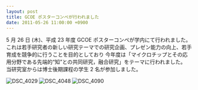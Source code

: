 ```yaml
---
layout: post
title: GCOE ポスターコンペが行われました
date: 2011-05-26 11:00:00 +0900
---
```


5 月 26 日 (木)、平成 23 年度 GCOE ポスターコンペが学内にて行われました。
これは若手研究者の新しい研究テーマでの研究企画、プレゼン能力の向上、若手育成を競争的に行うことを目的としており
今年度は「マイクロチップとその応用分野である先端的“知”との共同研究，融合研究」をテーマに行われました。
当研究室からは博士後期課程の学生 2 名が参加しました。

![DSC_4029]({{site.baseurl}}/img/DSC_4029.jpeg)
![DSC_4048]({{site.baseurl}}/img/DSC_4048.jpeg)
![DSC_4090]({{site.baseurl}}/img/DSC_4090.jpeg)